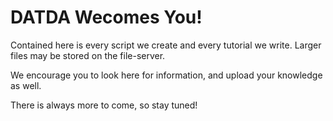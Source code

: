 # DATDA Wecomes You!

Contained here is every script we create and every tutorial we write. Larger files may be stored on the file-server. 

We encourage you to look here for information, and upload your knowledge as well. 

There is always more to come, so stay tuned!
